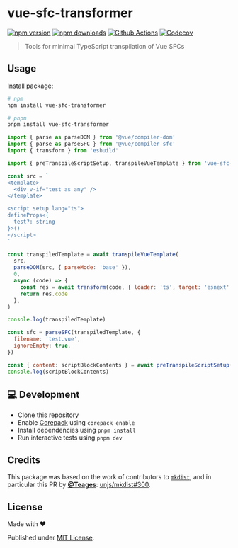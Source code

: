 # vue-sfc-transformer

[![npm version][npm-version-src]][npm-version-href]
[![npm downloads][npm-downloads-src]][npm-downloads-href]
[![Github Actions][github-actions-src]][github-actions-href]
[![Codecov][codecov-src]][codecov-href]

> Tools for minimal TypeScript transpilation of Vue SFCs

## Usage

Install package:

```sh
# npm
npm install vue-sfc-transformer

# pnpm
pnpm install vue-sfc-transformer
```

```js
import { parse as parseDOM } from '@vue/compiler-dom'
import { parse as parseSFC } from '@vue/compiler-sfc'
import { transform } from 'esbuild'

import { preTranspileScriptSetup, transpileVueTemplate } from 'vue-sfc-transformer'

const src = `
<template>
  <div v-if="test as any" />
</template>

<script setup lang="ts">
defineProps<{
  test?: string
}>()
</script>
`

const transpiledTemplate = await transpileVueTemplate(
  src,
  parseDOM(src, { parseMode: 'base' }),
  0,
  async (code) => {
    const res = await transform(code, { loader: 'ts', target: 'esnext' })
    return res.code
  },
)

console.log(transpiledTemplate)

const sfc = parseSFC(transpiledTemplate, {
  filename: 'test.vue',
  ignoreEmpty: true,
})

const { content: scriptBlockContents } = await preTranspileScriptSetup(sfc.descriptor, 'test.vue')
console.log(scriptBlockContents)
```

## 💻 Development

- Clone this repository
- Enable [Corepack](https://github.com/nodejs/corepack) using `corepack enable`
- Install dependencies using `pnpm install`
- Run interactive tests using `pnpm dev`

## Credits

This package was based on the work of contributors to [`mkdist`](https://github.com/unjs/mkdist), and in particular this PR by [**@Teages**](https://github.com/teages): [unjs/mkdist#300](https://github.com/unjs/mkdist/pull/300).

## License

Made with ❤️

Published under [MIT License](./LICENCE).

<!-- Badges -->

[npm-version-src]: https://img.shields.io/npm/v/vue-sfc-transformer?style=flat-square
[npm-version-href]: https://npmjs.com/package/vue-sfc-transformer
[npm-downloads-src]: https://img.shields.io/npm/dm/vue-sfc-transformer?style=flat-square
[npm-downloads-href]: https://npm.chart.dev/vue-sfc-transformer
[github-actions-src]: https://img.shields.io/github/actions/workflow/status/nuxt-contrvue-sfc-transformerransformer/ci.yml?branch=main&style=flat-square
[github-actions-href]: https://github.com/nuxt-contrvue-sfc-transformerransformer/actions?query=workflow%3Aci
[codecov-src]: https://img.shields.io/codecov/c/gh/nuxt-contrvue-sfc-transformerransformer/main?style=flat-square
[codecov-href]: https://codecov.io/gh/nuxt-contrvue-sfc-transformerransformer
